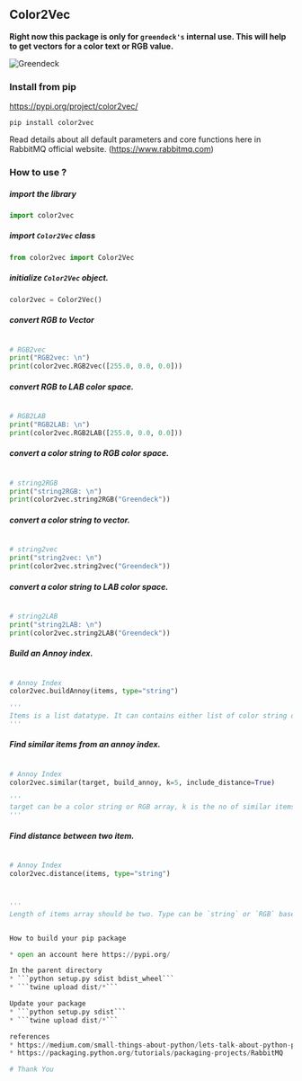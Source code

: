 Color2Vec
---
**Right now this package is only for ```greendeck's``` internal use. This will help to get vectors for a color text or RGB value.**

![Greendeck](https://greendeck-cdn.s3.ap-south-1.amazonaws.com/dumps/gd_transparent_blue_bg.png) 
<!--![Color](https://s3.amazonaws.com/www-inside-design/uploads/2019/08/color_wheel-400x400.png)-->
### Install from pip
https://pypi.org/project/color2vec/

```pip install color2vec```

Read details about all default parameters and core functions here in RabbitMQ official website. (https://www.rabbitmq.com)


### How to use ?
##### import the library
```python
import color2vec
```

##### import ```Color2Vec``` class
```python
from color2vec import Color2Vec
```

##### initialize ```Color2Vec``` object.

```python
color2vec = Color2Vec()

```

##### convert RGB to Vector
```python

# RGB2vec
print("RGB2vec: \n")
print(color2vec.RGB2vec([255.0, 0.0, 0.0]))
```
##### convert RGB to LAB color space.
```python

# RGB2LAB
print("RGB2LAB: \n")
print(color2vec.RGB2LAB([255.0, 0.0, 0.0]))
```

##### convert a color string to RGB color space.
```python

# string2RGB
print("string2RGB: \n")
print(color2vec.string2RGB("Greendeck"))

```
##### convert a color string to vector.
```python

# string2vec
print("string2vec: \n")
print(color2vec.string2vec("Greendeck"))

```
##### convert a color string to LAB color space.
```python

# string2LAB
print("string2LAB: \n")
print(color2vec.string2LAB("Greendeck"))

```
##### Build an Annoy index.
```python

# Annoy Index
color2vec.buildAnnoy(items, type="string")

'''
Items is a list datatype. It can contains either list of color string or RGB colors. Type can be `string` or `RGB`
'''

```

##### Find similar items from an annoy index.
```python

# Annoy Index
color2vec.similar(target, build_annoy, k=5, include_distance=True)

'''
target can be a color string or RGB array, k is the no of similar items you want. Keep include distance `True` if you want distance across all similar items.
'''

```

##### Find distance between two item.
```python

# Annoy Index
color2vec.distance(items, type="string")



'''
Length of items array should be two. Type can be `string` or `RGB` based on items type.'''


How to build your pip package

* open an account here https://pypi.org/

In the parent directory
* ```python setup.py sdist bdist_wheel```
* ```twine upload dist/*```

Update your package
* ```python setup.py sdist```
* ```twine upload dist/*```

references
* https://medium.com/small-things-about-python/lets-talk-about-python-packaging-6d84b81f1bb5
* https://packaging.python.org/tutorials/packaging-projects/RabbitMQ

# Thank You